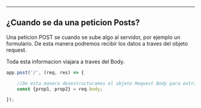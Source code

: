 
---
## ¿Cuando se da una peticion Posts?
Una peticion POST se cuando se sube algo al servidor, por ejemplo un formulario. De esta manera podremos recibir los datos a traves del objeto request. 

Toda esta informacion viajara a traves del Body.
```javascript
app.post('/', (req, res) => {

    //De esta manera desestructuramos el objeto Request Body para extraer la informacion.
    const {prop1, prop2} = req.body;

});
```